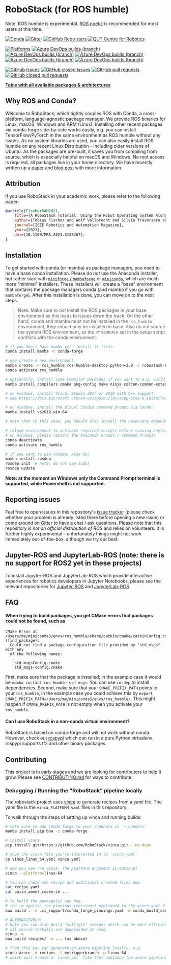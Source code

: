 # RoboStack (for ROS humble)

Note:  ROS humble is experimental. [ROS noetic](https://github.com/RoboStack/ros-noetic) is recommended for most users at this time.

[![Conda](https://img.shields.io/conda/dn/robostack-humble/ros-humble-desktop?style=flat-square)](https://anaconda.org/robostack/)
[![Gitter](https://img.shields.io/gitter/room/RoboStack/Lobby?style=flat-square)](https://gitter.im/RoboStack/Lobby)
[![GitHub Repo stars](https://img.shields.io/github/stars/robostack/ros-humble?style=flat-square)](https://github.com/RoboStack/ros-humble/)
[![QUT Centre for Robotics](https://img.shields.io/badge/collection-QUT%20Robotics-%23043d71?style=flat-square)](https://qcr.github.io/)

[![Platforms](https://img.shields.io/badge/platforms-linux%20%7C%20win%20%7C%20macos%20%7C%20macos_arm64%20%7C%20linux_aarch64-green.svg?style=flat-square)](https://github.com/RoboStack/ros-humble)
[![Azure DevOps builds (branch)](https://img.shields.io/github/workflow/status/RoboStack/ros-humble/build_linux/buildbranch_linux?label=build%20linux&style=flat-square)](https://github.com/RoboStack/ros-humble/actions/workflows/linux.yml)
[![Azure DevOps builds (branch)](https://img.shields.io/github/workflow/status/RoboStack/ros-humble/build_win/buildbranch_win?label=build%20win&style=flat-square)](https://github.com/RoboStack/ros-humble/actions/workflows/win.yml)
[![Azure DevOps builds (branch)](https://img.shields.io/github/workflow/status/RoboStack/ros-humble/build_osx/buildbranch_osx?label=build%20osx&style=flat-square)](https://github.com/RoboStack/ros-humble/actions/workflows/osx.yml)
[![Azure DevOps builds (branch)](https://img.shields.io/github/workflow/status/RoboStack/ros-humble/build_osx/buildbranch_osx_arm64?label=build%20osx-arm64&style=flat-square)](https://github.com/RoboStack/ros-humble/actions/workflows/osx_arm64.yml)
[![Azure DevOps builds (branch)](https://img.shields.io/github/workflow/status/RoboStack/ros-humble/build_linux/buildbranch_linux_aarch64?label=build%20aarch64&style=flat-square)](https://github.com/RoboStack/ros-humble/actions/workflows/linux_aarch64.yml)

[![GitHub issues](https://img.shields.io/github/issues-raw/robostack/ros-humble?style=flat-square)](https://github.com/RoboStack/ros-humble/issues)
[![GitHub closed issues](https://img.shields.io/github/issues-closed-raw/robostack/ros-humble?style=flat-square)](https://github.com/RoboStack/ros-humble/issues?q=is%3Aissue+is%3Aclosed)
[![GitHub pull requests](https://img.shields.io/github/issues-pr-raw/robostack/ros-humble?style=flat-square)](https://github.com/RoboStack/ros-humble/pulls)
[![GitHub closed pull requests](https://img.shields.io/github/issues-pr-closed-raw/robostack/ros-humble?style=flat-square)](https://github.com/RoboStack/ros-humble/pulls?q=is%3Apr+is%3Aclosed)

[__Table with all available packages & architectures__](https://robostack.github.io/humble.html)

## Why ROS and Conda?
Welcome to RoboStack, which tightly couples ROS with Conda, a cross-platform, language-agnostic package manager. We provide ROS binaries for Linux, macOS, Windows and ARM (Linux). Installing other recent packages via conda-forge side-by-side works easily, e.g. you can install TensorFlow/PyTorch in the same environment as ROS humble without any issues. As no system libraries are used, you can also easily install ROS humble on any recent Linux Distribution - including older versions of Ubuntu. As the packages are pre-built, it saves you from compiling from source, which is especially helpful on macOS and Windows. No root access is required, all packages live in your home directory. We have recently written up a [paper](https://arxiv.org/abs/2104.12910) and [blog post](https://medium.com/robostack/cross-platform-conda-packages-for-ros-fa1974fd1de3) with more information.

## Attribution
If you use RoboStack in your academic work, please refer to the following paper:
```bibtex
@article{FischerRAM2021,
    title={A RoboStack Tutorial: Using the Robot Operating System Alongside the Conda and Jupyter Data Science Ecosystems},
    author={Tobias Fischer and Wolf Vollprecht and Silvio Traversaro and Sean Yen and Carlos Herrero and Michael Milford},
    journal={IEEE Robotics and Automation Magazine},
    year={2021},
    doi={10.1109/MRA.2021.3128367},
}
```

## Installation

To get started with conda (or mamba) as package managers, you need to have a base conda installation. Please do _not_ use the Anaconda installer, but rather start with [`miniforge` / `mambaforge`](https://github.com/conda-forge/miniforge) or [`miniconda`](https://docs.conda.io/en/latest/miniconda.html), which are much more "minimal" installers. These installers will create a "base" environment that contains the package managers conda (and mamba if you go with `mambaforge`). After this installation is done, you can move on to the next steps.

> Note: Make sure to _not_ install the ROS packages in your base environment as this leads to issues down the track. On the other hand, conda and mamba must not be installed in the `ros_humble` environment, they should only be installed in base. Also do not source the system ROS environment, as the `PYTHONPATH` set in the setup script conflicts with the conda environment.

```bash
# if you don't have mamba yet, install it first:
conda install mamba -c conda-forge

# now create a new environment
mamba create -n ros_humble ros-humble-desktop python=3.9 -c robostack-humble -c conda-forge --no-channel-priority --override-channels
conda activate ros_humble

# optionally, install some compiler packages if you want to e.g. build packages in a colcon_ws:
mamba install compilers cmake pkg-config make ninja colcon-common-extensions

# on Windows, install Visual Studio 2017 or 2019 with C++ support 
# see https://docs.microsoft.com/en-us/cpp/build/vscpp-step-0-installation?view=msvc-160

# on Windows, install the Visual Studio command prompt via Conda:
mamba install vs2019_win-64

# note that in this case, you should also install the necessary dependencies with conda/mamba, if possible

# reload environment to activate required scripts before running anything
# on Windows, please restart the Anaconda Prompt / Command Prompt!
conda deactivate
conda activate ros_humble

# if you want to use rosdep, also do:
mamba install rosdep
rosdep init  # note: do not use sudo!
rosdep update
```

**Note: at the moment on Windows only the Command Prompt terminal is supported, while Powershell is not supported.**

## Reporting issues
Feel free to open issues in this repository's [issue tracker](https://github.com/RoboStack/ros-humble/issues) (please check whether your problem is already listed there before opening a new issue) or come around on [Gitter](https://gitter.im/RoboStack/Lobby) to have a chat / ask questions. Please note that this repository is _not an official distribution of ROS_ and relies on volunteers. It is further highly experimental - unfortunately things might not work immediately out-of-the-box, although we try our best.

## Jupyter-ROS and JupyterLab-ROS (note: there is no support for ROS2 yet in these projects)
To install Jupyter-ROS and JupyterLab-ROS which provide interactive experiences for robotics developers in Jupyter Notebooks, please see the relevant repositories for [Jupyter-ROS](https://github.com/RoboStack/jupyter-ros) and [JupyterLab-ROS](https://github.com/RoboStack/jupyterlab-ros).

## FAQ

#### When trying to build packages, you get CMake errors that packages could not be found, such as
```
CMake Error at /Users/me/miniconda3/envs/ros_humble/share/catkin/cmake/catkinConfig.cmake:83 (find_package):
  Could not find a package configuration file provided by "std_msgs" with any
  of the following names:

    std_msgsConfig.cmake
    std_msgs-config.cmake
```
First, make sure that the package is installed; in the example case it would be `mamba install ros-humble-std-msgs`. You can use `rosdep` to install dependencies. Second, make sure that your `CMAKE_PREFIX_PATH` points to your `ros_humble`, in the example case you could achieve this by `export CMAKE_PREFIX_PATH=/Users/me/miniconda3/envs/ros_humble/`. This might happen if `CMAKE_PREFIX_PATH` is not empty when you activate your `ros_humble`.

#### Can I use RoboStack in a non-conda virtual environment?
RoboStack is based on conda-forge and will not work without conda. However, check out [rospypi](https://github.com/rospypi/simple2) which can run in a pure Python virtualenv. rospypi supports tf2 and other binary packages.


## Contributing
This project is in early stages and we are looking for contributors to help it grow. Please see [CONTRIBUTING.md](./CONTRIBUTING.md) for ways to contribute.

### Debugging / Running the "RoboStack" pipeline locally

The robostack project uses [vinca](https://github.com/RoboStack/vinca) to generate recipes from a yaml file. The yaml file is the `vinca_PLATFORM.yaml` files in this repository.

To walk through the steps of setting up vinca and running builds:

```bash
# make sure to add conda-forge to your channels in `~.condarc`
mamba install pip boa -c conda-forge

# install vinca
pip install git+https://github.com/RoboStack/vinca.git --no-deps

# move the vinca file you're interested in to `vinca.yaml`
cp vinca_linux_64.yaml vinca.yaml

# now you can run vinca. The platform argument is optional
vinca --platform=linux-64

# You can check the recipe and additional created files now
cat recipe.yaml
cat build_ament_cmake.sh ...

# To build the package(s) run boa.
# the -m applies the pinnings (versions) mentioned in the given yaml files
boa build . -m .ci_support/conda_forge_pinnings.yaml -m conda_build_config.yaml

# ALTERNATIVELY:
# Note you can also build "multiple" recipes which can be more efficient as not 
# all source tarballs are downloaded at once. 
vinca -m 
boa build recipes/ -m ... (as above)

# from this you can generate an azure pipeline locally, e.g.
vinca-azure -d recipes -t mytriggerbranch -p linux-64
# which will create a `linux.yml` file that contains the azure pipeline definition
```
